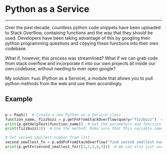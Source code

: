 # Python as a Service
---

Over the past decade, countless python code snippets have been uploaded to Stack Overflow, containing functions and the way that they should be used.
Developers have been taking advantage of this by googling their python programming questions and copying these functions into their own codebase.

What if, however, this process was streamlined? What if we can grab code from stack overflow and incorporate it into our own projects all inside our own codebase,
without needing to ever open google?

My solution: `PaaS` (Python as a Service), a module that allows you to pull python methods from the web and use them accordingly.

## Example
```python

p = PaaS()  # Create a new Python as a Service class
function_name, fizzbuzz = p.getFnFromStackOverflow(query="fizzbuzz")  # Get a fizzbuzz function from Stack Overflow
print(p.getHelpText(function_name))  # Get the parameters and function name for fizzbuzz
print(fizzbuzz(3))  # Use the method! Make sure that this variable name is the same as the value of function_name

# Get second smallest number from list
second_smallest_fn = p.addFnFromStackOverflow("find second smallest number in list")
print(p.getFn(second_smallest_fn)([1,2,3,4,5]))  # We can also just use the function directly, without assigning it to a variable name
```